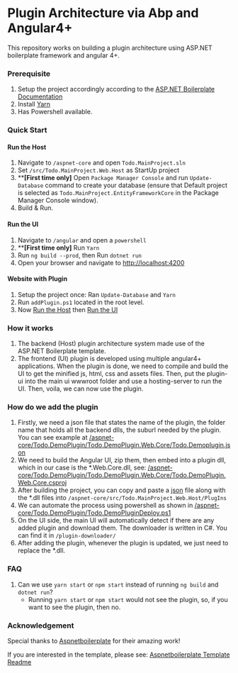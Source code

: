 # Plugin Architecture via Abp and Angular4+
This repository works on building a plugin architecture using ASP.NET boilerplate framework and angular 4+.

### Prerequisite
1. Setup the project accordingly according to the [ASP.NET Boilerplate Documentation](https://aspnetboilerplate.com/Pages/Documents/Zero/Startup-Template-Angular)
2. Install [Yarn](https://yarnpkg.com/en/)
3. Has Powershell available.

### Quick Start

#### Run the Host

1. Navigate to ``/aspnet-core`` and open ``Todo.MainProject.sln``
2. Set ``/src/Todo.MainProject.Web.Host`` as StartUp project
3. ****[First time only]** Open ``Package Manager Console`` and run ``Update-Database`` command to create your database (ensure that Default project is selected as ``Todo.MainProject.EntityFrameworkCore`` in the Package Manager Console window).
4. Build & Run.

#### Run the UI

1. Navigate to ``/angular`` and open a ``powershell``
2. ****[First time only]** Run ``Yarn``
3. Run ``ng build --prod``, then Run ``dotnet run``
4. Open your browser and navigate to [http://localhost:4200](http://localhost:4200)
    
#### Website with Plugin
1. Setup the project once: Ran ``Update-Database`` and ``Yarn``
2. Run ``addPlugin.ps1`` located in the root level.
3. Now [Run the Host](README.md#run-the-host) then [Run the UI](README.md#run-the-ui)

### How it works
1. The backend (Host) plugin architecture system made use of the ASP.NET Boilerplate template.
2. The frontend (UI) plugin is developed using multiple angular4+ applications. When the plugin is done, we need to compile and build the UI to get the minified js, html, css and assets files. Then, put the plugin-ui into the main ui wwwroot folder and use a hosting-server to run the UI. Then, voila, we can now use the plugin.

### How do we add the plugin
1. Firstly, we need a json file that states the name of the plugin, the folder name that holds all the backend dlls, the suburl needed by the plugin. You can see example at [/aspnet-core/Todo.DemoPlugin/Todo.DemoPlugin.Web.Core/Todo.Demoplugin.json](./aspnet-core/Todo.DemoPlugin/Todo.DemoPlugin.Web.Core/Todo.Demoplugin.json)
2. We need to build the Angular UI, zip them, then embed into a plugin dll, which in our case is the *.Web.Core.dll, see: [/aspnet-core/Todo.DemoPlugin/Todo.DemoPlugin.Web.Core/Todo.DemoPlugin.Web.Core.csproj](./aspnet-core/Todo.DemoPlugin/Todo.DemoPlugin.Web.Core/Todo.DemoPlugin.Web.Core.csproj)
3. After building the project, you can copy and paste a [json](./aspnet-core/Todo.DemoPlugin/Todo.DemoPlugin.Web.Core/Todo.Demoplugin.json) file along with the *.dll files into ``/aspnet-core/src/Todo.MainProject.Web.Host/PlugIns``
4. We can automate the process using powershell as shown in [/aspnet-core/Todo.DemoPlugin/Todo.DemoPluginDeploy.ps1](./aspnet-core/Todo.DemoPlugin/Todo.DemoPluginDeploy.ps1)
5. On the UI side, the main UI will automatically detect if there are any added plugin and download them. The downloader is written in C#. You can find it in ``/plugin-downloader/``
6. After adding the plugin, whenever the plugin is updated, we just need to replace the *.dll.

### FAQ
1. Can we use ``yarn start`` or ``npm start`` instead of running ``ng build`` and ``dotnet run``?
    * Running ``yarn start`` or ``npm start`` would not see the plugin, so, if you want to see the plugin, then no.

### Acknowledgement
Special thanks to [Aspnetboilerplate](https://github.com/aspnetboilerplate/aspnetboilerplate) for their amazing work!

If you are interested in the template, please see: [Aspnetboilerplate Template Readme](./Template_readme.md)